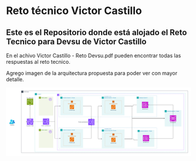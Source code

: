 # Reto técnico Victor Castillo 
## Este es el Repositorio donde está alojado el Reto Tecnico para Devsu de Victor Castillo
En el achivo Victor Castillo - Reto Devsu.pdf pueden encontrar todas las respuestas al reto tecnico.

Agrego imagen de la arquitectura propuesta para poder ver con mayor detalle.


![alt text](https://github.com/vicmusa/devsu-test/blob/main/Caso%20Practico.png?raw=true)


